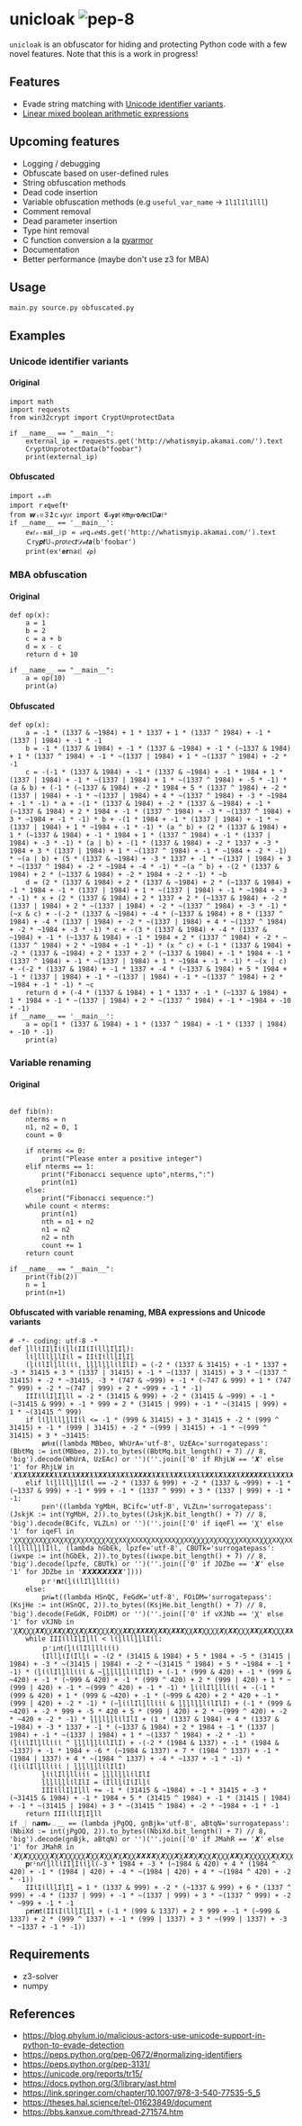 # unicloak ![pep-8](https://github.com/xor-eax-eax-ret/unicloak/actions/workflows/pep8.yml/badge.svg)
`unicloak` is an obfuscator for hiding and protecting Python code with a few novel features. Note that this is a work in progress! 

## Features
- Evade string matching with [Unicode identifier variants](https://blog.phylum.io/malicious-actors-use-unicode-support-in-python-to-evade-detection). 
- [Linear mixed boolean arithmetic expressions](https://link.springer.com/chapter/10.1007/978-3-540-77535-5_5)

## Upcoming features 
- Logging / debugging 
- Obfuscate based on user-defined rules 
- String obfuscation methods 
- Dead code insertion
- Variable obfuscation methods (e.g `useful_var_name` -> `1l1l1l1lll`)
- Comment removal 
- Dead parameter insertion
- Type hint removal 
- C function conversion a la [pyarmor](https://github.com/dashingsoft/pyarmor)
- Documentation
- Better performance (maybe don't use z3 for MBA)

## Usage
```main.py source.py obfuscated.py```

## Examples
### Unicode identifier variants
#### Original
```
import math
import requests
from win32crypt import CryptUnprotectData

if __name__ == "__main__":
    external_ip = requests.get('http://whatismyip.akamai.com/').text
    CryptUnprotectData(b"foobar")
    print(external_ip)
```
#### Obfuscated 
```
import ₘₐ𝖙𝗁
import ｒ𝖊𝚚𝒖𝚎ſ𝘁ˢ
from 𝙬ᵢ𝔫３𝟐ｃ𝓻𝗒𝔭𝑡 import 𝕮𝓇𝘆𝖕𝔱𝒰𝗻𝒑𝑟𝗼𝓉𝗲ⅽ𝖙Ⅾ𝙖𝑡ᵃ
if __name__ == '__main__':
    𝘦𝔁𝑡ₑᵣ𝖓𝚊𝖑＿𝗂ｐ = 𝓇ℯ𝚚ᵤℯ𝐬𝘁s.get('http://whatismyip.akamai.com/').text
    Ｃ𝗋y𝒑𝒕𝕌ₙ𝘱𝘳𝑜𝔱ⅇ𝖼𝙩𝒟𝒶𝙩𝙖(b'foobar')
    print(𝖾𝚡ᵗ𝐞𝗿𝚗aℓ︴𝓲𝘱)
```
### MBA obfuscation
#### Original 
```
def op(x):
    a = 1
    b = 2
    c = a + b
    d = x - c 
    return d + 10

if __name__ == "__main__":
    a = op(10)
    print(a)
```
#### Obfuscated 
```
def op(x):
    a = -1 * (1337 & ~1984) + 1 * 1337 + 1 * (1337 ^ 1984) + -1 * (1337 | 1984) + -1 * -1
    b = -1 * (1337 & 1984) + -1 * (1337 & ~1984) + -1 * (~1337 & 1984) + 1 * (1337 ^ 1984) + -1 * ~(1337 | 1984) + 1 * ~(1337 ^ 1984) + -2 * -1
    c = -(-1 * (1337 & 1984) + -1 * (1337 & ~1984) + -1 * 1984 + 1 * (1337 | 1984) + -1 * ~(1337 | 1984) + 1 * ~(1337 ^ 1984) + -5 * -1) * (a & b) + (-1 * (~1337 & 1984) + -2 * 1984 + 5 * (1337 ^ 1984) + -2 * (1337 | 1984) + -1 * ~(1337 | 1984) + 4 * ~(1337 ^ 1984) + -3 * ~1984 + -1 * -1) * a + -(1 * (1337 & 1984) + -2 * (1337 & ~1984) + -1 * (~1337 & 1984) + 2 * 1984 + -1 * (1337 ^ 1984) + -3 * ~(1337 ^ 1984) + 3 * ~1984 + -1 * -1) * b + -(1 * 1984 + -1 * (1337 | 1984) + -1 * ~(1337 | 1984) + 1 * ~1984 + -1 * -1) * (a ^ b) + (2 * (1337 & 1984) + 1 * (~1337 & 1984) + -1 * 1984 + 1 * (1337 ^ 1984) + -1 * (1337 | 1984) + -3 * -1) * (a | b) + -(1 * (1337 & 1984) + -2 * 1337 + -3 * 1984 + 3 * (1337 | 1984) + 1 * ~(1337 ^ 1984) + -1 * ~1984 + -2 * -1) * ~(a | b) + (5 * (1337 & ~1984) + -3 * 1337 + -1 * ~(1337 | 1984) + 3 * ~(1337 ^ 1984) + -2 * ~1984 + -4 * -1) * ~(a ^ b) + -(2 * (1337 & 1984) + 2 * (~1337 & 1984) + -2 * 1984 + -2 * -1) * ~b
    d = (2 * (1337 & 1984) + 2 * (1337 & ~1984) + 2 * (~1337 & 1984) + -1 * 1984 + -1 * (1337 | 1984) + 1 * ~(1337 | 1984) + -1 * ~1984 + -3 * -1) * x + (2 * (1337 & 1984) + 2 * 1337 + 2 * (~1337 & 1984) + -2 * (1337 | 1984) + 2 * ~(1337 | 1984) + -2 * ~(1337 ^ 1984) + -3 * -1) * (~x & c) + -(-2 * (1337 & ~1984) + -4 * (~1337 & 1984) + 8 * (1337 ^ 1984) + -4 * (1337 | 1984) + -2 * ~(1337 | 1984) + 4 * ~(1337 ^ 1984) + -2 * ~1984 + -3 * -1) * c + -(3 * (1337 & 1984) + -4 * (1337 & ~1984) + -1 * (~1337 & 1984) + -1 * 1984 + 2 * (1337 ^ 1984) + -2 * ~(1337 ^ 1984) + 2 * ~1984 + -1 * -1) * (x ^ c) + (-1 * (1337 & 1984) + -2 * (1337 & ~1984) + 2 * 1337 + 2 * (~1337 & 1984) + -1 * 1984 + -1 * (1337 ^ 1984) + -1 * ~(1337 | 1984) + 1 * ~1984 + -1 * -1) * ~(x | c) + -(-2 * (1337 & 1984) + -1 * 1337 + -4 * (~1337 & 1984) + 5 * 1984 + -1 * (1337 | 1984) + -1 * ~(1337 | 1984) + -1 * ~(1337 ^ 1984) + 2 * ~1984 + -1 * -1) * ~c
    return d + (-4 * (1337 & 1984) + 1 * 1337 + -1 * (~1337 & 1984) + 1 * 1984 + -1 * ~(1337 | 1984) + 2 * ~(1337 ^ 1984) + -1 * ~1984 + -10 * -1)
if __name__ == '__main__':
    a = op(1 * (1337 & 1984) + 1 * (1337 ^ 1984) + -1 * (1337 | 1984) + -10 * -1)
    print(a)
```
### Variable renaming 
#### Original
```

def fib(n):
    nterms = n 
    n1, n2 = 0, 1
    count = 0

    if nterms <= 0:
        print("Please enter a positive integer")
    elif nterms == 1:
        print("Fibonacci sequence upto",nterms,":")
        print(n1)
    else:
        print("Fibonacci sequence:")
    while count < nterms:
        print(n1)
        nth = n1 + n2
        n1 = n2
        n2 = nth
        count += 1
    return count

if __name__ == "__main__":
    print(fib(2))
    n = 1
    print(n+1)
```
#### Obfuscated with variable renaming, MBA expressions and Unicode variants
```
# -*- coding: utf-8 -*
def ḻllἰIIḻIἰἰḻl(IIἰIἰllḻIḻIḻ):
    lἰḻlllḻḻlIἰl = IIἰIἰllḻIḻIḻ
    (ḻἰἰlIlḻllἰἰἰ, ḻḻḻlḻḻlἰlIlI) = (-2 * (1337 & 31415) + -1 * 1337 + -3 * 31415 + 3 * (1337 | 31415) + -1 * ~(1337 | 31415) + 3 * ~(1337 ^ 31415) + -2 * ~31415, -3 * (747 & ~999) + -1 * (~747 & 999) + 1 * (747 ^ 999) + -2 * ~(747 | 999) + 2 * ~999 + -1 * -1)
    IIIἰllIḻIḻll = -2 * (31415 & 999) + -2 * (31415 & ~999) + -1 * (~31415 & 999) + -1 * 999 + 2 * (31415 | 999) + -1 * ~(31415 | 999) + 1 * ~(31415 ^ 999)
    if lἰḻlllḻḻlIἰl <= -1 * (999 & 31415) + 3 * 31415 + -2 * (999 ^ 31415) + -1 * (999 | 31415) + -2 * ~(999 | 31415) + -1 * ~(999 ^ 31415) + 3 * ~31415:
        𝖕𝙧𝖎𝔫𝐭((lambda MBbeo, WhUrA='utf-8', UzEAc='surrogatepass': (BbtMq := int(MBbeo, 2)).to_bytes((BbtMq.bit_length() + 7) // 8, 'big').decode(WhUrA, UzEAc) or '')(''.join(['0' if RhjLW == '𝙓' else '1' for RhjLW in '𝙓𝑿𝙓𝑿𝙓𝙓𝙓𝙓𝙓𝑿𝑿𝙓𝑿𝑿𝙓𝙓𝙓𝑿𝑿𝙓𝙓𝑿𝙓𝑿𝙓𝑿𝑿𝙓𝙓𝙓𝙓𝑿𝙓𝑿𝑿𝑿𝙓𝙓𝑿𝑿𝙓𝑿𝑿𝙓𝙓𝑿𝙓𝑿𝙓𝙓𝑿𝙓𝙓𝙓𝙓𝙓𝙓𝑿𝑿𝙓𝙓𝑿𝙓𝑿𝙓𝑿𝑿𝙓𝑿𝑿𝑿𝙓𝙓𝑿𝑿𝑿𝙓𝑿𝙓𝙓𝙓𝑿𝑿𝙓𝙓𝑿𝙓𝑿𝙓𝑿𝑿𝑿𝙓𝙓𝑿𝙓𝙓𝙓𝑿𝙓𝙓𝙓𝙓𝙓𝙓𝑿𝑿𝙓𝙓𝙓𝙓𝑿𝙓𝙓𝑿𝙓𝙓𝙓𝙓𝙓𝙓𝑿𝑿𝑿𝙓𝙓𝙓𝙓𝙓𝑿𝑿𝙓𝑿𝑿𝑿𝑿𝙓𝑿𝑿𝑿𝙓𝙓𝑿𝑿𝙓𝑿𝑿𝙓𝑿𝙓𝙓𝑿𝙓𝑿𝑿𝑿𝙓𝑿𝙓𝙓𝙓𝑿𝑿𝙓𝑿𝙓𝙓𝑿𝙓𝑿𝑿𝑿𝙓𝑿𝑿𝙓𝙓𝑿𝑿𝙓𝙓𝑿𝙓𝑿𝙓𝙓𝑿𝙓𝙓𝙓𝙓𝙓𝙓𝑿𝑿𝙓𝑿𝙓𝙓𝑿𝙓𝑿𝑿𝙓𝑿𝑿𝑿𝙓𝙓𝑿𝑿𝑿𝙓𝑿𝙓𝙓𝙓𝑿𝑿𝙓𝙓𝑿𝙓𝑿𝙓𝑿𝑿𝙓𝙓𝑿𝑿𝑿𝙓𝑿𝑿𝙓𝙓𝑿𝙓𝑿𝙓𝑿𝑿𝑿𝙓𝙓𝑿𝙓'])))
    elif lἰḻlllḻḻlIἰl == -2 * (1337 & 999) + -2 * (1337 & ~999) + -1 * (~1337 & 999) + -1 * 999 + -1 * (1337 ^ 999) + 3 * (1337 | 999) + -1 * -1:
        𝕡𝖗𝔦𝗇ᵗ((lambda YgMbH, BCifc='utf-8', VLZLn='surrogatepass': (JskjK := int(YgMbH, 2)).to_bytes((JskjK.bit_length() + 7) // 8, 'big').decode(BCifc, VLZLn) or '')(''.join(['0' if iqeFl == 'Ꭓ' else '1' for iqeFl in 'Ꭓ𝚇ꞳꞳꞳ𝚇𝚇ꞳꞳ𝚇𝚇Ꭓ𝚇ꞳꞳ𝚇Ꭓ𝚇𝚇ꞳꞳꞳ𝚇ꞳꞳ𝚇𝚇Ꭓ𝚇𝚇𝚇𝚇Ꭓ𝚇𝚇Ꭓ𝚇𝚇𝚇ꞳꞳ𝚇𝚇ꞳꞳꞳꞳ𝚇Ꭓ𝚇𝚇ꞳꞳꞳ𝚇𝚇Ꭓ𝚇𝚇ꞳꞳꞳ𝚇𝚇Ꭓ𝚇𝚇Ꭓ𝚇ꞳꞳ𝚇ꞳꞳ𝚇ꞳꞳꞳꞳꞳꞳ𝚇𝚇𝚇ꞳꞳ𝚇𝚇Ꭓ𝚇𝚇ꞳꞳ𝚇Ꭓ𝚇Ꭓ𝚇𝚇𝚇ꞳꞳꞳ𝚇Ꭓ𝚇𝚇𝚇Ꭓ𝚇Ꭓ𝚇Ꭓ𝚇𝚇ꞳꞳ𝚇Ꭓ𝚇Ꭓ𝚇𝚇Ꭓ𝚇𝚇𝚇ꞳꞳ𝚇𝚇ꞳꞳꞳ𝚇𝚇Ꭓ𝚇𝚇ꞳꞳ𝚇Ꭓ𝚇ꞳꞳ𝚇ꞳꞳꞳꞳꞳꞳ𝚇𝚇𝚇Ꭓ𝚇Ꭓ𝚇Ꭓ𝚇𝚇𝚇ꞳꞳꞳꞳꞳ𝚇𝚇𝚇Ꭓ𝚇ꞳꞳꞳ𝚇𝚇Ꭓ𝚇𝚇𝚇𝚇'])), lἰḻlllḻḻlIἰl, (lambda hGbEk, lpzfe='utf-8', CBUTk='surrogatepass': (iwxpe := int(hGbEk, 2)).to_bytes((iwxpe.bit_length() + 7) // 8, 'big').decode(lpzfe, CBUTk) or '')(''.join(['0' if JDZbe == '𝑿' else '1' for JDZbe in '𝑿𝑿𝙓𝙓𝙓𝑿𝙓𝑿'])))
        𝚙ｒⁱ𝗻𝘵(ḻἰἰlIlḻllἰἰἰ)
    else:
        𝗉𝘳𝘪𝓷𝚝((lambda HSnQC, FeGdK='utf-8', FOiDM='surrogatepass': (KsjHe := int(HSnQC, 2)).to_bytes((KsjHe.bit_length() + 7) // 8, 'big').decode(FeGdK, FOiDM) or '')(''.join(['0' if vXJNb == 'Ꭓ' else '1' for vXJNb in 'Ꭓ𝙓ꞳꞳꞳ𝙓𝙓ꞳꞳ𝙓𝙓Ꭓ𝙓ꞳꞳ𝙓Ꭓ𝙓𝙓ꞳꞳꞳ𝙓ꞳꞳ𝙓𝙓Ꭓ𝙓𝙓𝙓𝙓Ꭓ𝙓𝙓Ꭓ𝙓𝙓𝙓ꞳꞳ𝙓𝙓ꞳꞳꞳꞳ𝙓Ꭓ𝙓𝙓ꞳꞳꞳ𝙓𝙓Ꭓ𝙓𝙓ꞳꞳꞳ𝙓𝙓Ꭓ𝙓𝙓Ꭓ𝙓ꞳꞳ𝙓ꞳꞳ𝙓ꞳꞳꞳꞳꞳꞳ𝙓𝙓𝙓ꞳꞳ𝙓𝙓Ꭓ𝙓𝙓ꞳꞳ𝙓Ꭓ𝙓Ꭓ𝙓𝙓𝙓ꞳꞳꞳ𝙓Ꭓ𝙓𝙓𝙓Ꭓ𝙓Ꭓ𝙓Ꭓ𝙓𝙓ꞳꞳ𝙓Ꭓ𝙓Ꭓ𝙓𝙓Ꭓ𝙓𝙓𝙓ꞳꞳ𝙓𝙓ꞳꞳꞳ𝙓𝙓Ꭓ𝙓𝙓ꞳꞳ𝙓Ꭓ𝙓ꞳꞳ𝙓𝙓𝙓Ꭓ𝙓Ꭓ'])))
    while IIIἰllIḻIḻll < lἰḻlllḻḻlIἰl:
        ｐʳi𝘯𝗍(ḻἰἰlIlḻllἰἰἰ)
        ἰIllḻἰIἰIlḻἰ = -(2 * (31415 & 1984) + 5 * 1984 + -5 * (31415 | 1984) + -3 * ~(31415 | 1984) + -2 * ~(31415 ^ 1984) + 5 * ~1984 + -1 * -1) * (ḻἰἰlIlḻllἰἰἰ & ~ḻḻḻlḻḻlἰlIlI) + (-1 * (999 & 420) + -1 * (999 & ~420) + -1 * (~999 & 420) + -1 * (999 ^ 420) + 2 * (999 | 420) + 1 * ~(999 | 420) + -1 * ~(999 ^ 420) + -1 * -1) * ḻἰἰlIlḻllἰἰἰ + -(-1 * (999 & 420) + 1 * (999 & ~420) + -1 * (~999 & 420) + 2 * 420 + -1 * (999 | 420) + -2 * -1) * (~ḻἰἰlIlḻllἰἰἰ & ḻḻḻlḻḻlἰlIlI) + (-1 * (999 & ~420) + -2 * 999 + -5 * 420 + 5 * (999 | 420) + 2 * ~(999 ^ 420) + -2 * ~420 + -2 * -1) * ḻḻḻlḻḻlἰlIlI + (1 * (1337 & 1984) + 4 * (1337 & ~1984) + -3 * 1337 + -1 * (~1337 & 1984) + 2 * 1984 + -1 * (1337 | 1984) + -1 * ~(1337 | 1984) + 1 * ~(1337 ^ 1984) + -2 * -1) * (ḻἰἰlIlḻllἰἰἰ ^ ḻḻḻlḻḻlἰlIlI) + -(-2 * (1984 & 1337) + -1 * (1984 & ~1337) + -1 * 1984 + -6 * (~1984 & 1337) + 7 * (1984 ^ 1337) + -1 * (1984 | 1337) + 4 * ~(1984 ^ 1337) + -4 * ~1337 + -1 * -1) * (ḻἰἰlIlḻllἰἰἰ | ḻḻḻlḻḻlἰlIlI)
        ḻἰἰlIlḻllἰἰἰ = ḻḻḻlḻḻlἰlIlI
        ḻḻḻlḻḻlἰlIlI = ἰIllḻἰIἰIlḻἰ
        IIIἰllIḻIḻll += -1 * (31415 & ~1984) + -1 * 31415 + -3 * (~31415 & 1984) + -1 * 1984 + 5 * (31415 ^ 1984) + -1 * (31415 | 1984) + -1 * ~(31415 | 1984) + 3 * ~(31415 ^ 1984) + -2 * ~1984 + -1 * -1
    return IIIἰllIḻIḻll
if _︳𝗇𝙖𝗺ℯ﹎＿ == (lambda jPgOQ, gnBjk='utf-8', aBtqN='surrogatepass': (NbiXd := int(jPgOQ, 2)).to_bytes((NbiXd.bit_length() + 7) // 8, 'big').decode(gnBjk, aBtqN) or '')(''.join(['0' if JMahR == '𝑿' else '1' for JMahR in '𝑿Ꭓ𝑿ꞳꞳꞳꞳꞳ𝑿Ꭓ𝑿ꞳꞳꞳꞳꞳ𝑿ꞳꞳ𝑿ꞳꞳ𝑿Ꭓ𝑿ꞳꞳ𝑿𝑿𝑿𝑿Ꭓ𝑿ꞳꞳ𝑿Ꭓ𝑿𝑿Ꭓ𝑿ꞳꞳ𝑿ꞳꞳꞳ𝑿𝑿Ꭓ𝑿ꞳꞳꞳꞳꞳ𝑿Ꭓ𝑿ꞳꞳꞳꞳꞳ'])):
    𝐩𝗋ⁱ𝚗𝓉(ḻllἰIIḻIἰἰḻl(-3 * 1984 + -3 * (~1984 & 420) + 4 * (1984 ^ 420) + -1 * (1984 | 420) + -4 * ~(1984 | 420) + 4 * ~(1984 ^ 420) + -2 * -1))
    IIἰIἰllḻIḻIḻ = 1 * (1337 & 999) + -2 * (~1337 & 999) + 6 * (1337 ^ 999) + -4 * (1337 | 999) + -1 * ~(1337 | 999) + 3 * ~(1337 ^ 999) + -2 * ~999 + -1 * -1
    𝗉𝗿𝗂𝙣𝗍(IIἰIἰllḻIḻIḻ + (-1 * (999 & 1337) + 2 * 999 + -1 * (~999 & 1337) + 2 * (999 ^ 1337) + -1 * (999 | 1337) + 3 * ~(999 | 1337) + -3 * ~1337 + -1 * -1))
```
## Requirements 
- z3-solver
- numpy

## References
- https://blog.phylum.io/malicious-actors-use-unicode-support-in-python-to-evade-detection
- https://peps.python.org/pep-0672/#normalizing-identifiers
- https://peps.python.org/pep-3131/
- https://unicode.org/reports/tr15/
- https://docs.python.org/3/library/ast.html
- https://link.springer.com/chapter/10.1007/978-3-540-77535-5_5
- https://theses.hal.science/tel-01623849/document
- https://bbs.kanxue.com/thread-271574.htm